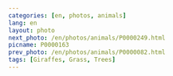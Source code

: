```yaml
---
categories: [en, photos, animals]
lang: en
layout: photo
next_photo: /en/photos/animals/P0000249.html
picname: P0000163
prev_photo: /en/photos/animals/P0000082.html
tags: [Giraffes, Grass, Trees]
---
```

